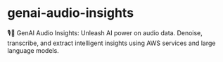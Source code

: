 # genai-audio-insights
🎙️🤖 GenAI Audio Insights: Unleash AI power on audio data. Denoise, transcribe, and extract intelligent insights using AWS services and large language models.
